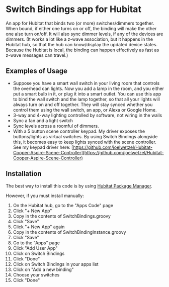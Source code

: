 # Switch Bindings app for Hubitat
An app for Hubitat that binds two (or more) switches/dimmers together.  When bound, if either one turns on or off, the binding will make the other one also turn on/off.  It will also sync dimmer levels, if any of the devices are dimmers. (It works a lot like a z-wave association, but it happens in the Hubitat hub, so that the hub can know/display the updated device states.  Because the Hubitat is local, the binding can happen effectively as fast as z-wave messages can travel.)

## Examples of Usage
- Suppose you have a smart wall switch in your living room that controls the overhead can lights.  Now you add a lamp in the room, and you either put a smart bulb in it, or plug it into a smart outlet.  You can use this app to bind the wall switch and the lamp together, so that all your lights will always turn on and off together.  They will stay synced whether you control them using the wall switch, an app, or Alexa or Google Home.
- 3-way and 4-way lighting controlled by software, not wiring in the walls
- Sync a fan and a light switch
- Sync levels across a roomful of dimmers.
- With a 5 button scene controller keypad.  My driver exposes the buttons/lights as virtual switches.  By using Switch Bindings alongside this, it becomes easy to keep lights synced with the scene controller.  See my keypad driver here: [https://github.com/joelwetzel/Hubitat-Cooper-Aspire-Scene-Controller](https://github.com/joelwetzel/Hubitat-Cooper-Aspire-Scene-Controller)

## Installation

The best way to install this code is by using [Hubitat Package Manager](https://community.hubitat.com/t/beta-hubitat-package-manager).

However, if you must install manually:

1. On the Hubitat hub, go to the "Apps Code" page
2. Click "+ New App"
3. Copy in the contents of SwitchBindings.groovy
4. Click "Save"
5. Click "+ New App" again
6. Copy in the contents of SwitchBindingInstance.groovy
7. Click "Save"
8. Go to the "Apps" page
9. Click "Add User App"
10. Click on Switch Bindings
11. Click "Done"
12. Click on Switch Bindings in your apps list
13. Click on "Add a new binding"
14. Choose your switches
15. Click "Done"
